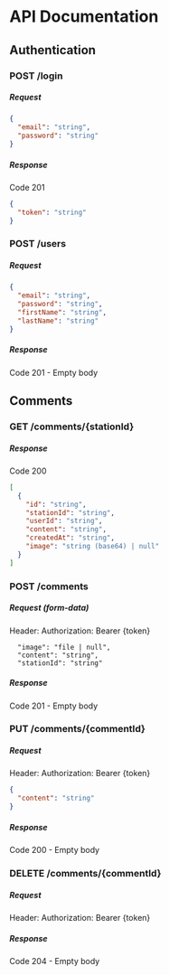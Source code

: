 # API Documentation

## Authentication

### POST /login

##### Request

```json
{
  "email": "string",
  "password": "string"
}
```

##### Response

Code 201

```json
{
  "token": "string"
}
```

### POST /users

##### Request

```json
{
  "email": "string",
  "password": "string",
  "firstName": "string",
  "lastName": "string"
}
```

##### Response

Code 201 - Empty body

## Comments

### GET /comments/{stationId}

##### Response

Code 200

```json
[
  {
    "id": "string",
    "stationId": "string",
    "userId": "string",
    "content": "string",
    "createdAt": "string",
    "image": "string (base64) | null"
  }
]
```

### POST /comments

##### Request (form-data)

Header: Authorization: Bearer {token}

```
  "image": "file | null",
  "content": "string",
  "stationId": "string"
```

##### Response

Code 201 - Empty body

### PUT /comments/{commentId}

##### Request

Header: Authorization: Bearer {token}

```json
{
  "content": "string"
}
```

##### Response

Code 200 - Empty body

### DELETE /comments/{commentId}

##### Request

Header: Authorization: Bearer {token}

##### Response

Code 204 - Empty body
